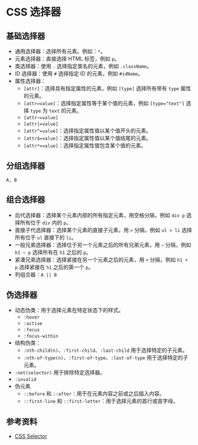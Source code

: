 # CSS 选择器

## 基础选择器

- 通用选择器：选择所有元素。例如：`*`。
- 元素选择器：直接选择 HTML 标签，例如 `p`。
- 类选择器：使用 `.` 选择指定类名的元素，例如 `.className`。
- ID 选择器：使用 `#` 选择指定 ID 的元素，例如 `#idName`。
- 属性选择器：
  - `[attr]`：选择具有指定属性的元素，例如 `[type]` 选择所有带有 `type` 属性的元素。
  - `[attr=value]`：选择指定属性等于某个值的元素，例如 `[type="text"]` 选择 `type` 为 `text` 的元素。
  - `[attr~=value]`
  - `[attr|=value]`
  - `[attr^=value]`：选择指定属性值以某个值开头的元素。
  - `[attr$=value]`：选择指定属性值以某个值结尾的元素。
  - `[attr*=value]`：选择指定属性值包含某个值的元素。

## 分组选择器

`A, B`

## 组合选择器

- 后代选择器：选择某个元素内部的所有指定元素，用空格分隔，例如 `div p` 选择所有位于 `div` 内的 `p`。
- 直接子代选择器：选择某个元素的直接子元素，用 `>` 分隔，例如 `ul > li` 选择所有位于 `ul` 直接下的 `li`。
- 一般兄弟选择器：选择位于另一个元素之后的所有兄弟元素，用 `~` 分隔，例如 `h1 ~ p` 选择所有在 `h1` 之后的 `p`。
- 紧凑兄弟选择器：选择紧接在另一个元素之后的元素，用 `+` 分隔，例如 `h1 + p` 选择紧接在 `h1` 之后的第一个 `p`。
- 列组合器：`A || B`

## 伪选择器

- 动态伪类：用于选择元素在特定状态下的样式。
  - `:hover`
  - `:active`
  - `:focus`
  - `:focus-within`
- 结构伪类：
  - `:nth-child(n)`、`:first-child`、`:last-child` 用于选择特定的子元素。
  - `:nth-of-type(n)`、`:first-of-type`、`:last-of-type` 用于选择特定的子元素。
- `:not(selector)` 用于排除特定选择器。
- `:invalid`
- 伪元素
  - `::before` 和 `::after`：用于在元素内容之前或之后插入内容。
  - `::first-line` 和 `::first-letter`：用于选择元素的首行或首字母。

## 参考资料

- [CSS Selector](https://developer.mozilla.org/zh-CN/docs/Web/CSS/CSS_selectors)
